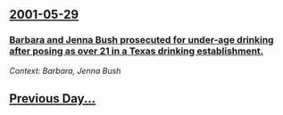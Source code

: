 ## [2001-05-29](/news/2001/05/29/index.md)

### [ Barbara and Jenna Bush prosecuted for under-age drinking after posing as over 21 in a Texas drinking establishment.](/news/2001/05/29/barbara-and-jenna-bush-prosecuted-for-under-age-drinking-after-posing-as-over-21-in-a-texas-drinking-establishment.md)
_Context: Barbara, Jenna Bush_

## [Previous Day...](/news/2001/05/28/index.md)

